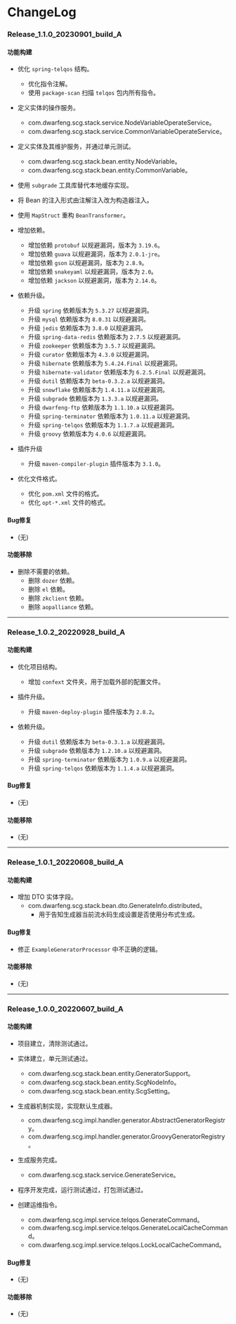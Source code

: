 # ChangeLog

### Release_1.1.0_20230901_build_A

#### 功能构建

- 优化 `spring-telqos` 结构。
  - 优化指令注解。
  - 使用 `package-scan` 扫描 `telqos` 包内所有指令。

- 定义实体的操作服务。
  - com.dwarfeng.scg.stack.service.NodeVariableOperateService。
  - com.dwarfeng.scg.stack.service.CommonVariableOperateService。

- 定义实体及其维护服务，并通过单元测试。
  - com.dwarfeng.scg.stack.bean.entity.NodeVariable。
  - com.dwarfeng.scg.stack.bean.entity.CommonVariable。

- 使用 `subgrade` 工具库替代本地缓存实现。

- 将 Bean 的注入形式由注解注入改为构造器注入。

- 使用 `MapStruct` 重构 `BeanTransformer`。

- 增加依赖。
  - 增加依赖 `protobuf` 以规避漏洞，版本为 `3.19.6`。
  - 增加依赖 `guava` 以规避漏洞，版本为 `2.0.1-jre`。
  - 增加依赖 `gson` 以规避漏洞，版本为 `2.8.9`。
  - 增加依赖 `snakeyaml` 以规避漏洞，版本为 `2.0`。
  - 增加依赖 `jackson` 以规避漏洞，版本为 `2.14.0`。

- 依赖升级。
  - 升级 `spring` 依赖版本为 `5.3.27` 以规避漏洞。
  - 升级 `mysql` 依赖版本为 `8.0.31` 以规避漏洞。
  - 升级 `jedis` 依赖版本为 `3.8.0` 以规避漏洞。
  - 升级 `spring-data-redis` 依赖版本为 `2.7.5` 以规避漏洞。
  - 升级 `zookeeper` 依赖版本为 `3.5.7` 以规避漏洞。
  - 升级 `curator` 依赖版本为 `4.3.0` 以规避漏洞。
  - 升级 `hibernate` 依赖版本为 `5.4.24.Final` 以规避漏洞。
  - 升级 `hibernate-validator` 依赖版本为 `6.2.5.Final` 以规避漏洞。
  - 升级 `dutil` 依赖版本为 `beta-0.3.2.a` 以规避漏洞。
  - 升级 `snowflake` 依赖版本为 `1.4.11.a` 以规避漏洞。
  - 升级 `subgrade` 依赖版本为 `1.3.3.a` 以规避漏洞。
  - 升级 `dwarfeng-ftp` 依赖版本为 `1.1.10.a` 以规避漏洞。
  - 升级 `spring-terminator` 依赖版本为 `1.0.11.a` 以规避漏洞。
  - 升级 `spring-telqos` 依赖版本为 `1.1.7.a` 以规避漏洞。
  - 升级 `groovy` 依赖版本为 `4.0.6` 以规避漏洞。

- 插件升级
  - 升级 `maven-compiler-plugin` 插件版本为 `3.1.0`。

- 优化文件格式。
  - 优化 `pom.xml` 文件的格式。
  - 优化 `opt-*.xml` 文件的格式。

#### Bug修复

- (无)

#### 功能移除

- 删除不需要的依赖。
  - 删除 `dozer` 依赖。
  - 删除 `el` 依赖。
  - 删除 `zkclient` 依赖。
  - 删除 `aopalliance` 依赖。

---

### Release_1.0.2_20220928_build_A

#### 功能构建

- 优化项目结构。
  - 增加 `confext` 文件夹，用于加载外部的配置文件。

- 插件升级。
  - 升级 `maven-deploy-plugin` 插件版本为 `2.8.2`。

- 依赖升级。
  - 升级 `dutil` 依赖版本为 `beta-0.3.1.a` 以规避漏洞。
  - 升级 `subgrade` 依赖版本为 `1.2.10.a` 以规避漏洞。
  - 升级 `spring-terminator` 依赖版本为 `1.0.9.a` 以规避漏洞。
  - 升级 `spring-telqos` 依赖版本为 `1.1.4.a` 以规避漏洞。

#### Bug修复

- (无)

#### 功能移除

- (无)

---

### Release_1.0.1_20220608_build_A

#### 功能构建

- 增加 DTO 实体字段。
  - com.dwarfeng.scg.stack.bean.dto.GenerateInfo.distributed。
    - 用于告知生成器当前流水码生成设置是否使用分布式生成。

#### Bug修复

- 修正 `ExampleGeneratorProcessor` 中不正确的逻辑。

#### 功能移除

- (无)

---

### Release_1.0.0_20220607_build_A

#### 功能构建

- 项目建立，清除测试通过。

- 实体建立，单元测试通过。
  - com.dwarfeng.scg.stack.bean.entity.GeneratorSupport。
  - com.dwarfeng.scg.stack.bean.entity.ScgNodeInfo。
  - com.dwarfeng.scg.stack.bean.entity.ScgSetting。

- 生成器机制实现，实现默认生成器。
  - com.dwarfeng.scg.impl.handler.generator.AbstractGeneratorRegistry。
  - com.dwarfeng.scg.impl.handler.generator.GroovyGeneratorRegistry。

- 生成服务完成。
  - com.dwarfeng.scg.stack.service.GenerateService。

- 程序开发完成，运行测试通过，打包测试通过。

- 创建运维指令。
  - com.dwarfeng.scg.impl.service.telqos.GenerateCommand。
  - com.dwarfeng.scg.impl.service.telqos.GenerateLocalCacheCommand。
  - com.dwarfeng.scg.impl.service.telqos.LockLocalCacheCommand。

#### Bug修复

- (无)

#### 功能移除

- (无)
